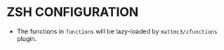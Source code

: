 # ZSH CONFIGURATION

- The functions in `functions` will be lazy-loaded by `mattmc3/zfunctions` plugin.

